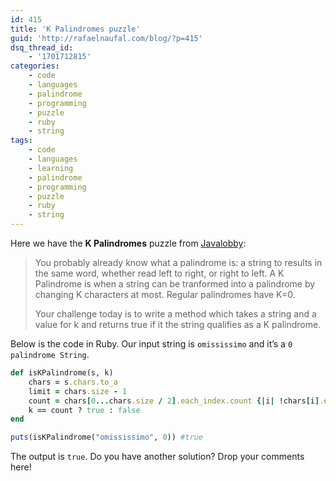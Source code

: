 ```yaml
---
id: 415
title: 'K Palindromes puzzle'
guid: 'http://rafaelnaufal.com/blog/?p=415'
dsq_thread_id:
    - '1701712815'
categories:
    - code
    - languages
    - palindrome
    - programming
    - puzzle
    - ruby
    - string
tags:
    - code
    - languages
    - learning
    - palindrome
    - programming
    - puzzle
    - ruby
    - string
---
```


Here we have the **K Palindromes** puzzle from [Javalobby](http://java.dzone.com/articles/thursday-code-puzzlerk):

> You probably already know what a palindrome is: a string to results in the same word, whether read left to right, or right to left. A K Palindrome is when a string can be tranformed into a palindrome by changing K characters at most. Regular palindromes have K=0.
> 
> Your challenge today is to write a method which takes a string and a value for k and returns true if it the string qualifies as a K palindrome.

Below is the code in Ruby. Our input string is `omississimo` and it’s a `0 palindrome String`.

```ruby
def isKPalindrome(s, k)
	chars = s.chars.to_a
	limit = chars.size - 1
	count = chars[0...chars.size / 2].each_index.count {|i| !chars[i].eql?(chars[limit - i])}
	k == count ? true : false
end

puts(isKPalindrome("omississimo", 0)) #true
```

The output is `true`. Do you have another solution? Drop your comments here!